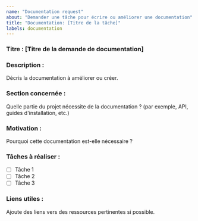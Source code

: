 ```yaml
---
name: "Documentation request"
about: "Demander une tâche pour écrire ou améliorer une documentation"
title: "Documentation: [Titre de la tâche]"
labels: documentation
---
```


### Titre : [Titre de la demande de documentation]

### Description :

Décris la documentation à améliorer ou créer.

### Section concernée :

Quelle partie du projet nécessite de la documentation ? (par exemple, API, guides d'installation, etc.)

### Motivation :

Pourquoi cette documentation est-elle nécessaire ?

### Tâches à réaliser :

- [ ] Tâche 1
- [ ] Tâche 2
- [ ] Tâche 3

### Liens utiles :

Ajoute des liens vers des ressources pertinentes si possible.

